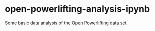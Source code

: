 # open-powerlifting-analysis-ipynb

Some basic data analysis of the [Open Powerlifting data set](https://www.openpowerlifting.org/data).
